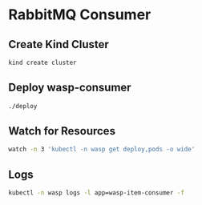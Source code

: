 # RabbitMQ Consumer

## Create Kind Cluster

```bash
kind create cluster
```

## Deploy wasp-consumer

```bash
./deploy
```

## Watch for Resources

```bash
watch -n 3 'kubectl -n wasp get deploy,pods -o wide'
```

## Logs

```bash
kubectl -n wasp logs -l app=wasp-item-consumer -f
```
